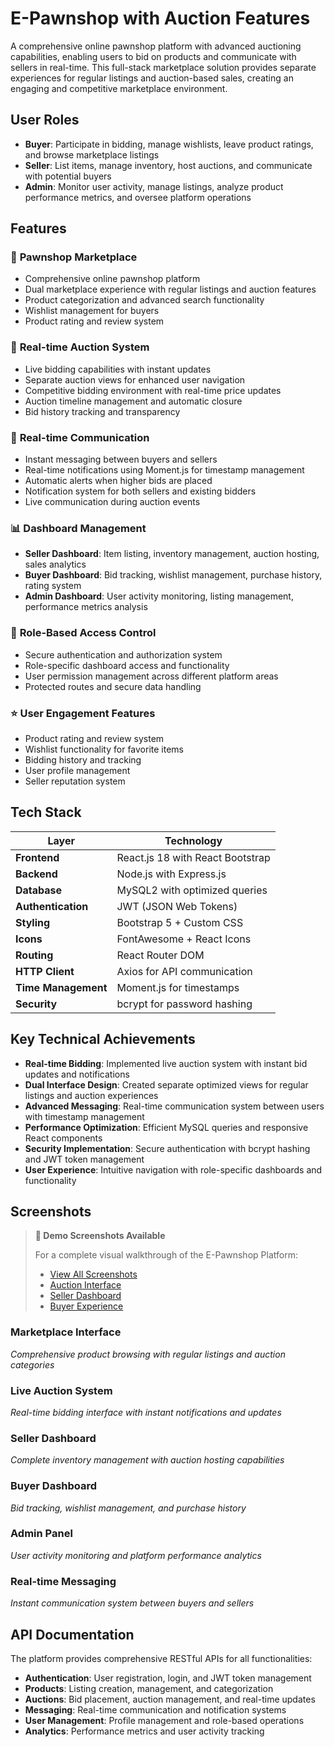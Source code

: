 # **E-Pawnshop with Auction Features**

A comprehensive online pawnshop platform with advanced auctioning capabilities, enabling users to bid on products and communicate with sellers in real-time. This full-stack marketplace solution provides separate experiences for regular listings and auction-based sales, creating an engaging and competitive marketplace environment.

## User Roles

- **Buyer**: Participate in bidding, manage wishlists, leave product ratings, and browse marketplace listings
- **Seller**: List items, manage inventory, host auctions, and communicate with potential buyers
- **Admin**: Monitor user activity, manage listings, analyze product performance metrics, and oversee platform operations

## Features

### 🏪 **Pawnshop Marketplace**
- Comprehensive online pawnshop platform
- Dual marketplace experience with regular listings and auction features
- Product categorization and advanced search functionality
- Wishlist management for buyers
- Product rating and review system

### 🔨 **Real-time Auction System**
- Live bidding capabilities with instant updates
- Separate auction views for enhanced user navigation
- Competitive bidding environment with real-time price updates
- Auction timeline management and automatic closure
- Bid history tracking and transparency

### 💬 **Real-time Communication**
- Instant messaging between buyers and sellers
- Real-time notifications using Moment.js for timestamp management
- Automatic alerts when higher bids are placed
- Notification system for both sellers and existing bidders
- Live communication during auction events

### 📊 **Dashboard Management**
- **Seller Dashboard**: Item listing, inventory management, auction hosting, sales analytics
- **Buyer Dashboard**: Bid tracking, wishlist management, purchase history, rating system
- **Admin Dashboard**: User activity monitoring, listing management, performance metrics analysis

### 🔐 **Role-Based Access Control**
- Secure authentication and authorization system
- Role-specific dashboard access and functionality
- User permission management across different platform areas
- Protected routes and secure data handling

### ⭐ **User Engagement Features**
- Product rating and review system
- Wishlist functionality for favorite items
- Bidding history and tracking
- User profile management
- Seller reputation system

## Tech Stack

| Layer              | Technology                           |
|-------------------|--------------------------------------|
| **Frontend**       | React.js 18 with React Bootstrap    |
| **Backend**        | Node.js with Express.js             |
| **Database**       | MySQL2 with optimized queries       |
| **Authentication** | JWT (JSON Web Tokens)               |
| **Styling**        | Bootstrap 5 + Custom CSS            |
| **Icons**          | FontAwesome + React Icons           |
| **Routing**        | React Router DOM                     |
| **HTTP Client**    | Axios for API communication         |
| **Time Management**| Moment.js for timestamps            |
| **Security**       | bcrypt for password hashing         |

## Key Technical Achievements

- **Real-time Bidding**: Implemented live auction system with instant bid updates and notifications
- **Dual Interface Design**: Created separate optimized views for regular listings and auction experiences
- **Advanced Messaging**: Real-time communication system between users with timestamp management
- **Performance Optimization**: Efficient MySQL queries and responsive React components
- **Security Implementation**: Secure authentication with bcrypt hashing and JWT token management
- **User Experience**: Intuitive navigation with role-specific dashboards and functionality

## Screenshots

> **📸 Demo Screenshots Available**
> 
> For a complete visual walkthrough of the E-Pawnshop Platform:
> - [View All Screenshots](https://your-image-hosting-service.com/epawnshop-screenshots) 
> - [Auction Interface](https://your-image-hosting-service.com/auction-demo)
> - [Seller Dashboard](https://your-image-hosting-service.com/seller-demo)
> - [Buyer Experience](https://your-image-hosting-service.com/buyer-demo)

### Marketplace Interface
*Comprehensive product browsing with regular listings and auction categories*

### Live Auction System
*Real-time bidding interface with instant notifications and updates*

### Seller Dashboard  
*Complete inventory management with auction hosting capabilities*

### Buyer Dashboard
*Bid tracking, wishlist management, and purchase history*

### Admin Panel
*User activity monitoring and platform performance analytics*

### Real-time Messaging
*Instant communication system between buyers and sellers*

## API Documentation

The platform provides comprehensive RESTful APIs for all functionalities:

- **Authentication**: User registration, login, and JWT token management
- **Products**: Listing creation, management, and categorization
- **Auctions**: Bid placement, auction management, and real-time updates
- **Messaging**: Real-time communication and notification systems
- **User Management**: Profile management and role-based operations
- **Analytics**: Performance metrics and user activity tracking
